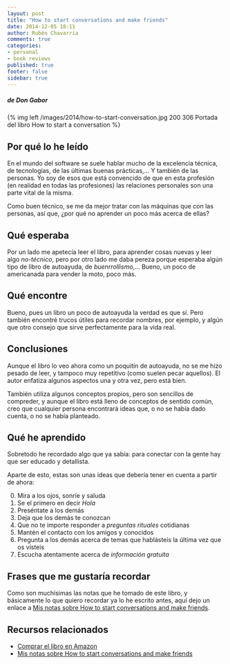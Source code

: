 ```yaml
---
layout: post
title: "How to start conversations and make friends"
date: 2014-12-05 18:11
author: Rubén Chavarría
comments: true
categories: 
- personal
- book reviews
published: true
footer: false
sidebar: true
---
```


##### de Don Gabor

{% img left /images/2014/how-to-start-conversation.jpg 200 306 Portada del libro How to start a conversation %}

## Por qué lo he leído

En el mundo del software se suele hablar mucho de la excelencia técnica, de
tecnologías, de las últimas buenas prácticas,... Y también de las personas.
Yo soy de esos que está convencido de que en esta profesión (en realidad en
todas las profesiones) las relaciones personales son una parte vital de la
misma.

Como buen técnico, se me da mejor tratar con las máquinas que con las personas,
así que, ¿por qué no aprender un poco más acerca de ellas?

<!-- more -->

## Qué esperaba

Por un lado me apetecía leer el libro, para aprender cosas nuevas y leer algo
*no-técnico*, pero por otro lado me daba pereza porque esperaba algún tipo
de libro de autoayuda, de *buenrrollismo*,... Bueno, un poco de americanada
para vender la moto, poco más.

## Qué encontre

Bueno, pues un libro un poco de autoayuda la verdad es que sí. Pero también
encontré trucos útiles para recordar nombres, por ejemplo, y algún que
otro consejo que sirve perfectamente para la vida real.

## Conclusiones

Aunque el libro lo veo ahora como un poquitín de autoayuda, no se me hizo
pesado de leer, y tampoco muy repetitivo (como suelen pecar aquellos).
El autor enfatiza algunos aspectos una y otra vez, pero está bien.

También utiliza algunos conceptos propios, pero son sencillos de compreder,
y aunque el libro está lleno de conceptos de sentido común, creo que
cualquier persona encontrará ideas que, o no se había dado cuenta, o no
se había planteado.

## Qué he aprendido

Sobretodo he recordado algo que ya sabía: para conectar con la gente hay que
ser educado y detallista.

Aparte de esto, estas son unas ideas que debería tener en cuenta a partir de
ahora:

0. Mira a los ojos, sonríe y saluda
1. Se el primero en decir *Hola*
2. Preséntate a los demás
8. Deja que los demás te conozcan
25. Que no te importe responder a *preguntas rituales* cotidianas
36. Mantén el contacto con los amigos y conocidos
42. Pregunta a los demás acerca de temas que hablásteis la última vez que os vísteis
43. Escucha atentamente acerca de *información gratuita*

## Frases que me gustaría recordar

Como son muchísimas las notas que he tomado de este libro, y básicamente lo
que quiero recordar ya lo he escrito antes, aquí dejo un enlace a
[Mis notas sobre How to start conversations and make friends].

## Recursos relacionados

- [Comprar el libro en Amazon](http://www.amazon.com/How-Start-Conversation-Make-Friends/dp/1451610998)
- [Mis notas sobre How to start conversations and make friends]

[Mis notas sobre How to start conversations and make friends]: https://gist.github.com/rchavarria/8997378#file-how-to-start-conversation-make-friends-markdown 

